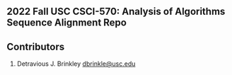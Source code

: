 2022 Fall USC CSCI-570: Analysis of Algorithms Sequence Alignment Repo
---

Contributors
---
1. Detravious J. Brinkley dbrinkle@usc.edu



